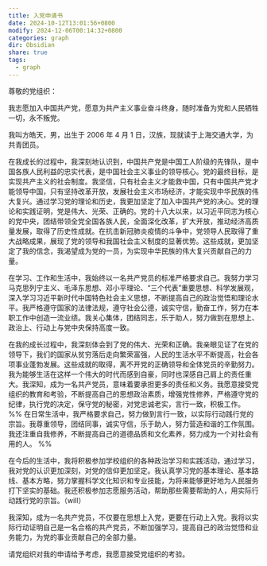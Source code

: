 ```yaml
---
title: 入党申请书
date: 2024-10-12T13:01:56+0800
modify: 2024-12-06T00:14:32+0800
categories: graph
dir: Obsidian
share: true
tags:
  - graph
---
```


尊敬的党组织：

我志愿加入中国共产党，愿意为共产主义事业奋斗终身，随时准备为党和人民牺牲一切，永不叛党。

我叫方皓天，男，出生于 2006 年 4 月 1 日，汉族，现就读于上海交通大学，为共青团员。

在我成长的过程中，我深刻地认识到，中国共产党是中国工人阶级的先锋队，是中国各族人民利益的忠实代表，是中国社会主义事业的领导核心。党的最终目标，是实现共产主义的社会制度。我坚信，只有社会主义才能救中国，只有中国共产党才能领导中国，只有坚持改革开放，发展社会主义市场经济，才能实现中华民族的伟大复兴。通过学习党的理论和历史，我更加坚定了加入中国共产党的决心。党的理论和实践证明，党是伟大、光荣、正确的。党的十八大以来，以习近平同志为核心的党中央，团结带领全党全国各族人民，全面深化改革，扩大开放，推动经济高质量发展，取得了历史性成就。在抗击新冠肺炎疫情的斗争中，党领导人民取得了重大战略成果，展现了党的领导和我国社会主义制度的显著优势。这些成就，更加坚定了我的信念，我渴望成为党的一员，为实现中华民族的伟大复兴贡献自己的力量。

在学习、工作和生活中，我始终以一名共产党员的标准严格要求自己。我努力学习马克思列宁主义、毛泽东思想、邓小平理论、“三个代表”重要思想、科学发展观，深入学习习近平新时代中国特色社会主义思想，不断提高自己的政治觉悟和理论水平。我严格遵守国家的法律法规，遵守社会公德，诚实守信，勤奋工作，努力在本职工作中创造一流业绩。我关心集体，团结同志，乐于助人，努力做到在思想上、政治上、行动上与党中央保持高度一致。

在我的成长过程中，我深刻体会到了党的伟大、光荣和正确。我亲眼见证了在党的领导下，我们的国家从贫穷落后走向繁荣富强，人民的生活水平不断提高，社会各项事业蓬勃发展。这些成就的取得，离不开党的正确领导和全体党员的辛勤努力。我为能够生活在这样一个伟大的时代而感到自豪，同时也深感自己肩上的责任重大。我深知，成为一名共产党员，意味着要承担更多的责任和义务。我愿意接受党组织的教育和考验，不断提高自己的思想政治素质，增强党性修养，严格遵守党的纪律，执行党的决定，保守党的秘密，对党忠诚老实，言行一致，积极工作。  
%% 在日常生活中，我严格要求自己，努力做到言行一致，以实际行动践行党的宗旨。我尊重领导，团结同事，诚实守信，乐于助人，努力营造和谐的工作氛围。我还注重自我修养，不断提高自己的道德品质和文化素养，努力成为一个对社会有用的人。 %%

在今后的生活中，我将积极参加学校组织的各种政治学习和实践活动，通过学习，我对党的认识更加深刻，对党的信仰更加坚定。我认真学习党的基本理论、基本路线、基本方略，努力掌握科学文化知识和专业技能，为将来能够更好地为人民服务打下坚实的基础。我还积极参加志愿服务活动，帮助那些需要帮助的人，用实际行动践行党的宗旨。（will）

我深知，成为一名共产党员，不仅要在思想上入党，更要在行动上入党。我将以实际行动证明自己是一名合格的共产党员，不断加强学习，提高自己的政治觉悟和业务能力，为党的事业贡献自己的全部力量。

请党组织对我的申请给予考虑，我愿意接受党组织的考验。